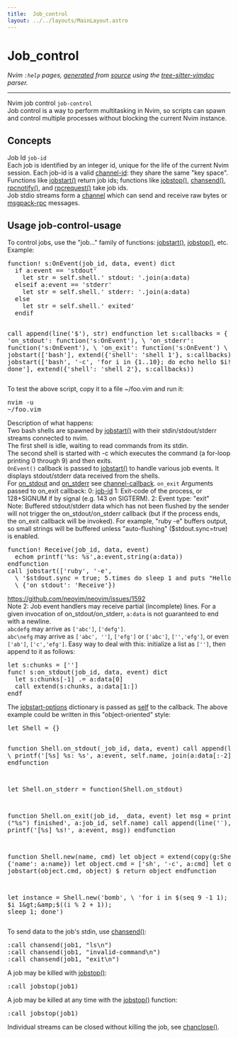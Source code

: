 ```yaml
---
title:  Job_control
layout: ../../layouts/MainLayout.astro
---
```


  <a name="job_control.txt"></a><a name="job"></a><h1> Job_control</h1>
  <p>
    <i>
    Nvim <code>:help</code> pages, <a href="https://github.com/neovim/neovim/blob/master/scripts/gen_help_html.lua">generated</a>
    from <a href="https://github.com/neovim/neovim/blob/master/runtime/doc/job_control.txt">source</a>
    using the <a href="https://github.com/neovim/tree-sitter-vimdoc">tree-sitter-vimdoc</a> parser.
    </i>
  </p>
  <hr>
  <div class="old-help-para">Nvim job control <a name="job-control"></a><code class="help-tag">job-control</code></div>
<div class="old-help-para">Job control is a way to perform multitasking in Nvim, so scripts can spawn and
control multiple processes without blocking the current Nvim instance.</div>
<div class="old-help-para"><a name="_-concepts"></a><h2 class="help-heading">Concepts</h2></div>
<div class="old-help-para">Job Id							<a name="job-id"></a><code class="help-tag-right">job-id</code></div>
<div class="old-help-para">Each job is identified by an integer id, unique for the life of the current
Nvim session. Each job-id is a valid <a href="/neovim-docs-web/en/channel#channel-id">channel-id</a>: they share the same "key
space". Functions like <a href="/neovim-docs-web/en/builtin#jobstart()">jobstart()</a> return job ids; functions like
<a href="/neovim-docs-web/en/builtin#jobstop()">jobstop()</a>, <a href="/neovim-docs-web/en/builtin#chansend()">chansend()</a>, <a href="/neovim-docs-web/en/builtin#rpcnotify()">rpcnotify()</a>, and <a href="/neovim-docs-web/en/builtin#rpcrequest()">rpcrequest()</a> take job ids.</div>
<div class="old-help-para">Job stdio streams form a <a href="/neovim-docs-web/en/channel#channel">channel</a> which can send and receive raw bytes or
<a href="/neovim-docs-web/en/api#msgpack-rpc">msgpack-rpc</a> messages.</div>
<div class="old-help-para"><h2 class="help-heading">Usage<span class="help-heading-tags">							<a name="job-control-usage"></a><span class="help-tag">job-control-usage</span></span></h2></div>
<div class="old-help-para">To control jobs, use the "job…" family of functions: <a href="/neovim-docs-web/en/builtin#jobstart()">jobstart()</a>,
<a href="/neovim-docs-web/en/builtin#jobstop()">jobstop()</a>, etc.</div>
<div class="old-help-para">Example:<pre>function! s:OnEvent(job_id, data, event) dict
  if a:event == 'stdout'
    let str = self.shell.' stdout: '.join(a:data)
  elseif a:event == 'stderr'
    let str = self.shell.' stderr: '.join(a:data)
  else
    let str = self.shell.' exited'
  endif

  call append(line('$'), str)
endfunction
let s:callbacks = {
\ 'on_stdout': function('s:OnEvent'),
\ 'on_stderr': function('s:OnEvent'),
\ 'on_exit': function('s:OnEvent')
\ }
let job1 = jobstart(['bash'], extend({'shell': 'shell 1'}, s:callbacks))
let job2 = jobstart(['bash', '-c', 'for i in {1..10}; do echo hello $i!; sleep 1; done'], extend({'shell': 'shell 2'}, s:callbacks))</pre>
To test the above script, copy it to a file ~/foo.vim and run it:<pre>nvim -u ~/foo.vim</pre></div>
<div class="old-help-para">Description of what happens:
<div class="help-li" style=""> Two bash shells are spawned by <a href="/neovim-docs-web/en/builtin#jobstart()">jobstart()</a> with their stdin/stdout/stderr
    streams connected to nvim.
</div><div class="help-li" style=""> The first shell is idle, waiting to read commands from its stdin.
</div><div class="help-li" style=""> The second shell is started with -c which executes the command (a for-loop
    printing 0 through 9) and then exits.
</div><div class="help-li" style=""> <code>OnEvent()</code> callback is passed to <a href="/neovim-docs-web/en/builtin#jobstart()">jobstart()</a> to handle various job
    events. It displays stdout/stderr data received from the shells.
</div></div>
<div class="old-help-para">For <a href="/neovim-docs-web/en/channel#on_stdout">on_stdout</a> and <a href="/neovim-docs-web/en/channel#on_stderr">on_stderr</a> see <a href="/neovim-docs-web/en/channel#channel-callback">channel-callback</a>.
							<a name="on_exit"></a><code class="help-tag-right">on_exit</code>
Arguments passed to on_exit callback:
  0: <a href="/neovim-docs-web/en/job_control#job-id">job-id</a>
  1: Exit-code of the process, or 128+SIGNUM if by signal (e.g. 143 on SIGTERM).
  2: Event type: "exit"</div>
<div class="old-help-para">  Note: Buffered stdout/stderr data which has not been flushed by the sender
	will not trigger the on_stdout/on_stderr callback (but if the process
	ends, the on_exit callback will be invoked).
        For example, "ruby -e" buffers output, so small strings will be
        buffered unless "auto-flushing" ($stdout.sync=true) is enabled.<pre>function! Receive(job_id, data, event)
  echom printf('%s: %s',a:event,string(a:data))
endfunction
call jobstart(['ruby', '-e',
  \ '$stdout.sync = true; 5.times do sleep 1 and puts "Hello Ruby!" end'],
  \ {'on_stdout': 'Receive'})</pre></div>
<div class="old-help-para">       <a href="https://github.com/neovim/neovim/issues/1592">https://github.com/neovim/neovim/issues/1592</a></div>
<div class="old-help-para">  Note 2:
	Job event handlers may receive partial (incomplete) lines. For a given
	invocation of on_stdout/on_stderr, <code>a:data</code> is not guaranteed to end
	with a newline.
<div class="help-li" style=""> <code>abcdefg</code> may arrive as <code>['abc']</code>, <code>['defg']</code>.
</div><div class="help-li" style=""> <code>abc\nefg</code> may arrive as <code>['abc', '']</code>, <code>['efg']</code> or <code>['abc']</code>,
	    <code>['','efg']</code>, or even <code>['ab']</code>, <code>['c','efg']</code>.
	Easy way to deal with this: initialize a list as <code>['']</code>, then append
	to it as follows:<pre>let s:chunks = ['']
func! s:on_stdout(job_id, data, event) dict
  let s:chunks[-1] .= a:data[0]
  call extend(s:chunks, a:data[1:])
endf</pre>
</div></div>
<div class="old-help-para">The <a href="/neovim-docs-web/en/builtin#jobstart-options">jobstart-options</a> dictionary is passed as <a href="/neovim-docs-web/en/eval#self">self</a> to the callback.
The above example could be written in this "object-oriented" style:<pre>let Shell = {}

function Shell.on_stdout(_job_id, data, event)
  call append(line('$'),
        \ printf('[%s] %s: %s', a:event, self.name, join(a:data[:-2])))
endfunction

let Shell.on_stderr = function(Shell.on_stdout)

function Shell.on_exit(job_id, _data, event)
  let msg = printf('job %d ("%s") finished', a:job_id, self.name)
  call append(line('$'), printf('[%s] BOOM!', a:event))
  call append(line('$'), printf('[%s] %s!', a:event, msg))
endfunction

function Shell.new(name, cmd)
  let object = extend(copy(g:Shell), {'name': a:name})
  let object.cmd = ['sh', '-c', a:cmd]
  let object.id = jobstart(object.cmd, object)
  $
  return object
endfunction

let instance = Shell.new('bomb',
      \ 'for i in $(seq 9 -1 1); do echo $i 1&gt;&amp;$((i % 2 + 1)); sleep 1; done')</pre></div>
<div class="old-help-para">To send data to the job's stdin, use <a href="/neovim-docs-web/en/builtin#chansend()">chansend()</a>:<pre>:call chansend(job1, "ls\n")
:call chansend(job1, "invalid-command\n")
:call chansend(job1, "exit\n")</pre></div>
<div class="old-help-para">A job may be killed with <a href="/neovim-docs-web/en/builtin#jobstop()">jobstop()</a>:<pre>:call jobstop(job1)</pre></div>
<div class="old-help-para">A job may be killed at any time with the <a href="/neovim-docs-web/en/builtin#jobstop()">jobstop()</a> function:
<pre>:call jobstop(job1)</pre></div>
<div class="old-help-para">Individual streams can be closed without killing the job, see <a href="/neovim-docs-web/en/builtin#chanclose()">chanclose()</a>.</div>

  
  